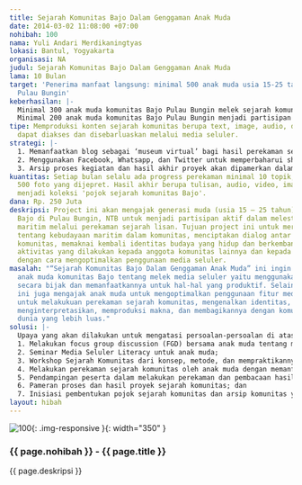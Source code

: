 ```yaml
---
title: Sejarah Komunitas Bajo Dalam Genggaman Anak Muda
date: 2014-03-02 11:08:00 +07:00
nohibah: 100
nama: Yuli Andari Merdikaningtyas
lokasi: Bantul, Yogyakarta
organisasi: NA
judul: Sejarah Komunitas Bajo Dalam Genggaman Anak Muda
lama: 10 Bulan
target: 'Penerima manfaat langsung: minimal 500 anak muda usia 15-25 tahun di Desa
  Pulau Bungin'
keberhasilan: |-
  Minimal 300 anak muda komunitas Bajo Pulau Bungin melek sejarah komunitas mereka.
  Minimal 200 anak muda komunitas Bajo Pulau Bungin menjadi partisipan aktif dalam program ini baik sebagai pengumpul informasi sejarah, perekam wawancara, dan penyebarluasan konten melalui media seluler.
tipe: Memproduksi konten sejarah komunitas berupa text, image, audio, dan video yang
  dapat diakses dan disebarluaskan melalui media seluler.
strategi: |-
  1. Memanfaatkan blog sebagai ‘museum virtual’ bagi hasil perekaman sejarah komunitas Bajo dan menjadikannya sebagai media pembelajaran komunitas yang dapat dengan mudah diakses public secara langsung maupun melalui media seluler;
  2. Menggunakan Facebook, Whatsapp, dan Twitter untuk memperbaharui share link tentang sejarah komunitas;
  3. Arsip proses kegiatan dan hasil akhir proyek akan dipamerkan dalam bentuk pameran akhir proyek di dalam komunitas maupun di museum, galeri dan sebagainya.
kuantitas: Setiap bulan selalu ada progress perekaman minimal 10 topik, 10 narasumber,
  500 foto yang dijepret. Hasil akhir berupa tulisan, audio, video, image yang akan
  menjadi koleksi 'pojok sejarah komunitas Bajo'.
dana: Rp. 250 Juta
deskripsi: Project ini akan mengajak generasi muda (usia 15 – 25 tahun) dalam komunitas
  Bajo di Pulau Bungin, NTB untuk menjadi partisipan aktif dalam melestarikan kebudayaan
  maritim melalui perekaman sejarah lisan. Tujuan project ini untuk merekam ingatan
  tentang kebudayaan maritim dalam komunitas, menciptakan dialog antar generasi dalam
  komunitas, memaknai kembali identitas budaya yang hidup dan berkembang, serta membagikan
  aktivitas yang dilakukan kepada anggota komunitas lainnya dan kepada dunia luas
  dengan cara mengoptimalkan penggunaan media seluler.
masalah: "“Sejarah Komunitas Bajo Dalam Genggaman Anak Muda” ini ingin mengenalkan
  anak muda komunitas Bajo tentang melek media seluler yaitu menggunakan media seluler
  secara bijak dan memanfaatkannya untuk hal-hal yang produktif. Selain itu, project
  ini juga mengajak anak muda untuk mengoptimalkan penggunaan fitur media seluler
  untuk melakukuan perekaman sejarah komunitas, mengenalkan identitas, mendokumentasikan,
  menginterpretasikan, memproduksi makna, dan membagikannya dengan komunitas pada
  dunia yang lebih luas."
solusi: |-
  Upaya yang akan dilakukan untuk mengatasi persoalan-persoalan di atas adalah:
  1. Melakukan focus group discussion (FGD) bersama anak muda tentang media seluler dan penggunaannya dalam kehidupan sehari-hari;
  2. Seminar Media Seluler Literacy untuk anak muda;
  3. Workshop Sejarah Komunitas dari konsep, metode, dan mempraktikannya;
  4. Melakukan perekaman sejarah komunitas oleh anak muda dengan memanfaatkan fitur dalam media seluler dan membaginya pada publik;
  5. Pendampingan peserta dalam melakukan perekaman dan pembacaan hasil perekaman;
  6. Pameran proses dan hasil proyek sejarah komunitas; dan
  7. Inisiasi pembentukan pojok sejarah komunitas dan arsip komunitas yang dapat diakses oleh anggota komunitas dan public lebih luas.
layout: hibah
---
```


![100](/static/img/hibahcms/100.png){: .img-responsive }{: width="350" }

### {{ page.nohibah }} - {{ page.title }}

{{ page.deskripsi }}

